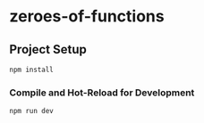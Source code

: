 # zeroes-of-functions

## Project Setup

```sh
npm install
```

### Compile and Hot-Reload for Development

```sh
npm run dev
```